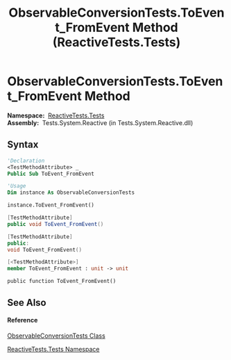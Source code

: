 ﻿---
title: ObservableConversionTests.ToEvent_FromEvent Method  (ReactiveTests.Tests)
TOCTitle: ToEvent_FromEvent Method
ms:assetid: M:ReactiveTests.Tests.ObservableConversionTests.ToEvent_FromEvent
ms:mtpsurl: https://msdn.microsoft.com/en-us/library/reactivetests.tests.observableconversiontests.toevent_fromevent(v=VS.103)
ms:contentKeyID: 36619509
ms.date: 06/28/2011
mtps_version: v=VS.103
f1_keywords:
- ReactiveTests.Tests.ObservableConversionTests.ToEvent_FromEvent
dev_langs:
- CSharp
- JScript
- VB
- FSharp
- c++
---

# ObservableConversionTests.ToEvent\_FromEvent Method

**Namespace:**  [ReactiveTests.Tests](hh289046\(v=vs.103\).md)  
**Assembly:**  Tests.System.Reactive (in Tests.System.Reactive.dll)

## Syntax

``` vb
'Declaration
<TestMethodAttribute> _
Public Sub ToEvent_FromEvent
```

``` vb
'Usage
Dim instance As ObservableConversionTests

instance.ToEvent_FromEvent()
```

``` csharp
[TestMethodAttribute]
public void ToEvent_FromEvent()
```

``` c++
[TestMethodAttribute]
public:
void ToEvent_FromEvent()
```

``` fsharp
[<TestMethodAttribute>]
member ToEvent_FromEvent : unit -> unit 
```

``` jscript
public function ToEvent_FromEvent()
```

## See Also

#### Reference

[ObservableConversionTests Class](hh315021\(v=vs.103\).md)

[ReactiveTests.Tests Namespace](hh289046\(v=vs.103\).md)

